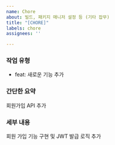 ```yaml
---
name: Chore
about: 빌드, 패키지 매니저 설정 등 (기타 잡무)
title: "[CHORE]"
labels: chore
assignees: ''

---
```


### 작업 유형
- feat: 새로운 기능 추가

### 간단한 요약
회원가입 API 추가

### 세부 내용
회원 가입 기능 구현 및 JWT 발급 로직 추가
